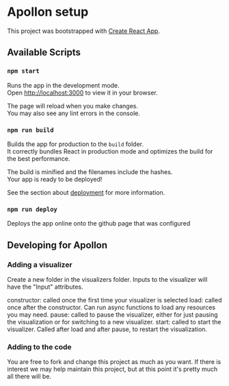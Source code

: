 # Apollon setup

This project was bootstrapped with [Create React App](https://github.com/facebook/create-react-app).

## Available Scripts

### `npm start`

Runs the app in the development mode.\
Open [http://localhost:3000](http://localhost:3000) to view it in your browser.

The page will reload when you make changes.\
You may also see any lint errors in the console.

### `npm run build`

Builds the app for production to the `build` folder.\
It correctly bundles React in production mode and optimizes the build for the best performance.

The build is minified and the filenames include the hashes.\
Your app is ready to be deployed!

See the section about [deployment](https://facebook.github.io/create-react-app/docs/deployment) for more information.

### `npm run deploy`
Deploys the app online onto the github page that was configured

## Developing for Apollon

### Adding a visualizer
Create a new folder in the visualizers folder. Inputs to the visualizer 
will have the "Input" attributes.

constructor: called once the first time your visualizer is selected
load: called once after the constructor. Can run async functions to load any resources you may need.
pause: called to pause the visualizer, either for just pausing the visualization or for switching to a new visualizer.
start: called to start the visualizer. Called after load and after pause, to restart the visualization.

### Adding to the code
You are free to fork and change this project as much as you want. 
If there is interest we may help maintain this project, but at this point it's pretty much all there will be.
